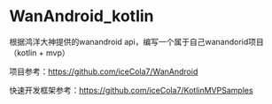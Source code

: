 # WanAndroid_kotlin
根据鸿洋大神提供的wanandroid api，编写一个属于自己wanandorid项目（kotlin + mvp）

项目参考：https://github.com/iceCola7/WanAndroid

快速开发框架参考：https://github.com/iceCola7/KotlinMVPSamples

